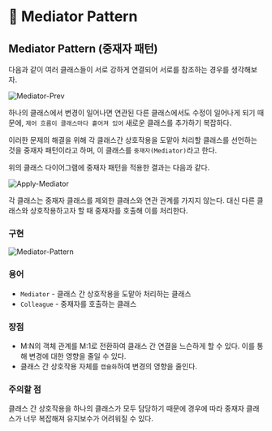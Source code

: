 # 📜 Mediator Pattern

## Mediator Pattern (중재자 패턴)

다음과 같이 여러 클래스들이 서로 강하게 연결되어 서로를 참조하는 경우를 생각해보자.

![Mediator-Prev](https://s3.us-west-2.amazonaws.com/secure.notion-static.com/37dbc9d1-05bf-4c27-be65-aae64fac9c91/Untitled.png?X-Amz-Algorithm=AWS4-HMAC-SHA256&X-Amz-Content-Sha256=UNSIGNED-PAYLOAD&X-Amz-Credential=AKIAT73L2G45EIPT3X45%2F20220423%2Fus-west-2%2Fs3%2Faws4_request&X-Amz-Date=20220423T140159Z&X-Amz-Expires=86400&X-Amz-Signature=346ba1bfe7fe3797c9cfcd5377748b5ecd9428b3fe6f1f3670f7e4ac3273897b&X-Amz-SignedHeaders=host&response-content-disposition=filename%20%3D%22Untitled.png%22&x-id=GetObject)

하나의 클래스에서 변경이 일어나면 연관된 다른 클래스에서도 수정이 일어나게 되기 때문에, `제어 흐름이 클래스마다 흩어져 있어` 새로운 클래스를 추가하기 복잡하다.

이러한 문제의 해결을 위해 각 클래스간 상호작용을 도맡아 처리할 클래스를 선언하는 것을 중재자 패턴이라고 하며, 이 클래스를 `중재자(Mediator)`라고 한다.

위의 클래스 다이어그램에 중재자 패턴을 적용한 결과는 다음과 같다.

![Apply-Mediator](https://s3.us-west-2.amazonaws.com/secure.notion-static.com/f735c667-52bd-442c-b3f3-cf93864a2daa/Untitled.png?X-Amz-Algorithm=AWS4-HMAC-SHA256&X-Amz-Content-Sha256=UNSIGNED-PAYLOAD&X-Amz-Credential=AKIAT73L2G45EIPT3X45%2F20220423%2Fus-west-2%2Fs3%2Faws4_request&X-Amz-Date=20220423T140220Z&X-Amz-Expires=86400&X-Amz-Signature=6b7516068c008abc29b90449f709dd46cd8016741b598646e800a587398300da&X-Amz-SignedHeaders=host&response-content-disposition=filename%20%3D%22Untitled.png%22&x-id=GetObject)

각 클래스는 중재자 클래스를 제외한 클래스와 연관 관계를 가지지 않는다. 대신 다른 클래스와 상호작용하고자 할 때 중재자를 호출해 이를 처리한다.

### 구현

![Mediator-Pattern](https://s3.us-west-2.amazonaws.com/secure.notion-static.com/1677e862-b922-4ff4-be14-5126c1207366/Untitled.png?X-Amz-Algorithm=AWS4-HMAC-SHA256&X-Amz-Content-Sha256=UNSIGNED-PAYLOAD&X-Amz-Credential=AKIAT73L2G45EIPT3X45%2F20220423%2Fus-west-2%2Fs3%2Faws4_request&X-Amz-Date=20220423T140249Z&X-Amz-Expires=86400&X-Amz-Signature=781156c5634a2fff8e59707dea1b998977cc2e62393bb3a6d67d6431c95600bf&X-Amz-SignedHeaders=host&response-content-disposition=filename%20%3D%22Untitled.png%22&x-id=GetObject)

### 용어

- `Mediator` - 클래스 간 상호작용을 도맡아 처리하는 클래스
- `Colleague` - 중재자를 호출하는 클래스

### 장점

- M:N의 객체 관계를 M:1로 전환하여 클래스 간 연결을 느슨하게 할 수 있다. 이를 통해 변경에 대한 영향을 줄일 수 있다.
- 클래스 간 상호작용 자체를 `캡슐화`하여 변경의 영향을 줄인다.

### 주의할 점

클래스 간 상호작용을 하나의 클래스가 모두 담당하기 때문에 경우에 따라 중재자 클래스가 너무 복잡해져 유지보수가 어려워질 수 있다.

